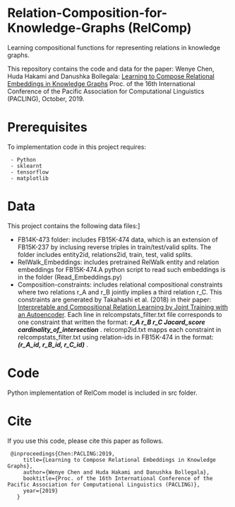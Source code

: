 # Relation-Composition-for-Knowledge-Graphs (RelComp)
Learning compositional functions for representing relations in knowledge graphs.

This repository contains the code and data for the paper: Wenye Chen, Huda Hakami and Danushka Bollegala: [Learning to Compose Relational Embeddings in Knowledge Graphs](https://cgi.csc.liv.ac.uk/~huda/papers/relinf.pdf) Proc. of the 16th International Conference of the Pacific Association for Computational Linguistics (PACLING), October, 2019.

# Prerequisites
To implementation code in this project requires:

     - Python
     - sklearnt 
     - tensorflow
     - matplotlib
     
# Data
This project contains the following data files:]

- FB14K-473 folder: includes FB15K-474 data, which is an extension of FB15K-237 by inclusing reverse triples in train/test/valid splits. The folder includes entity2id, relations2id, train, test, valid splits.  
- RelWalk_Embeddings: includes pretrained RelWalk entity and relation embeddings for FB15K-474.A python script to read such embeddings is in the folder (Read_Embeddings.py)
- Composition-constraints: includes relational compositional constraints where two relations r_A and r_B jointly implies a third relation r_C. This constraints are generated by Takahashi et al. (2018) in their paper: [Interpretable and Compositional Relation Learning by Joint Training with an Autoencoder](https://www.aclweb.org/anthology/P18-1200/). Each line in relcompstats_filter.txt file corresponds to one constraint that written the format: ***r_A r_B r_C Jacard_score cardinality_of_intersection*** . relcomp2id.txt mapps each constraint in relcompstats_filter.txt using relation-ids in FB15K-474 in the format: ***(r_A_id, r_B_id, r_C_id)*** . 

# Code
Python implementation of RelCom model is included in src folder.

# Cite
If you use this code, please cite this paper as follows.

     @inproceedings{Chen:PACLING:2019,    
         title={Learning to Compose Relational Embeddings in Knowledge Graphs},    
         author={Wenye Chen and Huda Hakami and Danushka Bollegala},    
         booktitle={Proc. of the 16th International Conference of the Pacific Association for Computational Linguistics (PACLING)},    
         year={2019} 
       }

